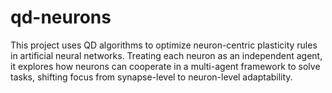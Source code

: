 # qd-neurons
This project uses QD algorithms to optimize neuron-centric plasticity rules in artificial neural networks. Treating each neuron as an independent agent, it explores how neurons can cooperate in a multi-agent framework to solve tasks, shifting focus from synapse-level to neuron-level adaptability.
